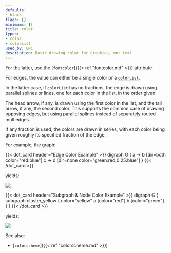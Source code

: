 ```yaml
---
defaults:
- black
flags: []
minimums: []
title: color
types:
- color
- colorList
used_by: ENC
description: Basic drawing color for graphics, not text
---
```

For the latter, use the
[`fontcolor`]({{< ref "fontcolor.md" >}}) attribute.

For edges, the value can either be a single color or a
[`colorList`](/docs/attr-types/colorList/).

In the latter case, if `colorList` has no fractions,
the edge is drawn using parallel splines or lines,
one for each color in the list, in the order given.

The head arrow, if any, is drawn using the first color in the list,
and the tail arrow, if any, the second color. This supports the common
case of drawing opposing edges, but using parallel splines instead of
separately routed multiedges. 

If any fraction is used, the colors are drawn in series, with each color
being given roughly its specified fraction of the edge.

For example, the graph:

{{< dot_card header="Edge Color Example" >}}
digraph G {
  a -> b [dir=both color="red:blue"]
  c -> d [dir=none color="green:red;0.25:blue"]
}
{{< /dot_card >}}

yields:

![](/doc/info/colorlist.svg)

{{< dot_card header="Subgraph & Node Color Example" >}}
digraph G {
  subgraph cluster_yellow {
    color="yellow"
    a [color="red"]
    b [color="green"]
  }
}
{{< /dot_card >}}

yields:

![](/doc/info/subgraph_node_color.svg)

See also:

- [`colorscheme`]({{< ref "colorscheme.md" >}})
